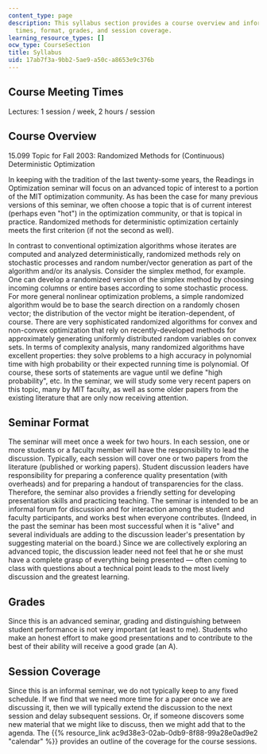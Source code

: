 ```yaml
---
content_type: page
description: This syllabus section provides a course overview and information on meeting
  times, format, grades, and session coverage.
learning_resource_types: []
ocw_type: CourseSection
title: Syllabus
uid: 17ab7f3a-9bb2-5ae9-a50c-a8653e9c376b
---
```


Course Meeting Times
--------------------

Lectures: 1 session / week, 2 hours / session

Course Overview
---------------

15.099 Topic for Fall 2003: Randomized Methods for (Continuous) Deterministic Optimization

In keeping with the tradition of the last twenty-some years, the Readings in Optimization seminar will focus on an advanced topic of interest to a portion of the MIT optimization community. As has been the case for many previous versions of this seminar, we often choose a topic that is of current interest (perhaps even "hot") in the optimization community, or that is topical in practice. Randomized methods for deterministic optimization certainly meets the first criterion (if not the second as well).

In contrast to conventional optimization algorithms whose iterates are computed and analyzed deterministically, randomized methods rely on stochastic processes and random number/vector generation as part of the algorithm and/or its analysis. Consider the simplex method, for example. One can develop a randomized version of the simplex method by choosing incoming columns or entire bases according to some stochastic process. For more general nonlinear optimization problems, a simple randomized algorithm would be to base the search direction on a randomly chosen vector; the distribution of the vector might be iteration-dependent, of course. There are very sophisticated randomized algorithms for convex and non-convex optimization that rely on recently-developed methods for approximately generating uniformly distributed random variables on convex sets. In terms of complexity analysis, many randomized algorithms have excellent properties: they solve problems to a high accuracy in polynomial time with high probability or their expected running time is polynomial. Of course, these sorts of statements are vague until we define "high probability", etc. In the seminar, we will study some very recent papers on this topic, many by MIT faculty, as well as some older papers from the existing literature that are only now receiving attention.

Seminar Format
--------------

The seminar will meet once a week for two hours. In each session, one or more students or a faculty member will have the responsibility to lead the discussion. Typically, each session will cover one or two papers from the literature (published or working papers). Student discussion leaders have responsibility for preparing a conference quality presentation (with overheads) and for preparing a handout of transparencies for the class. Therefore, the seminar also provides a friendly setting for developing presentation skills and practicing teaching. The seminar is intended to be an informal forum for discussion and for interaction among the student and faculty participants, and works best when everyone contributes. (Indeed, in the past the seminar has been most successful when it is "alive" and several individuals are adding to the discussion leader's presentation by suggesting material on the board.) Since we are collectively exploring an advanced topic, the discussion leader need not feel that he or she must have a complete grasp of everything being presented — often coming to class with questions about a technical point leads to the most lively discussion and the greatest learning.

Grades
------

Since this is an advanced seminar, grading and distinguishing between student performance is not very important (at least to me). Students who make an honest effort to make good presentations and to contribute to the best of their ability will receive a good grade (an A).

Session Coverage
----------------

Since this is an informal seminar, we do not typically keep to any fixed schedule. If we find that we need more time for a paper once we are discussing it, then we will typically extend the discussion to the next session and delay subsequent sessions. Or, if someone discovers some new material that we might like to discuss, then we might add that to the agenda. The {{% resource_link ac9d38e3-02ab-0db9-8f88-99a28e0ad9e2 "calendar" %}} provides an outline of the coverage for the course sessions.